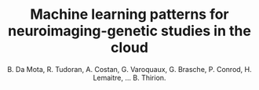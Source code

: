 ---
author: B. Da Mota, R. Tudoran, A. Costan, G. Varoquaux, G. Brasche, P. Conrod, H. Lemaitre, ... B. Thirion.
title: Machine learning patterns for neuroimaging-genetic studies in the cloud
journal: Frontiers in Neuroinformatics
year: 2014
type: article
doi: 10.3389/fninf.2014.00031
team: yes
volume: 8
number: APR
---